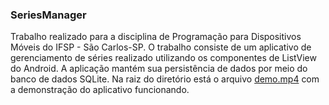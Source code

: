 ### SeriesManager
Trabalho realizado para a disciplina de Programação para Dispositivos Móveis do 
IFSP - São Carlos-SP. O trabalho consiste de um aplicativo de gerenciamento de séries realizado 
utilizando os componentes de ListView do Android. A aplicação mantém sua persistência de dados 
por meio do banco de dados SQLite. Na raiz do diretório está o arquivo [demo.mp4](demo.mp4) com 
a demonstração do aplicativo funcionando.